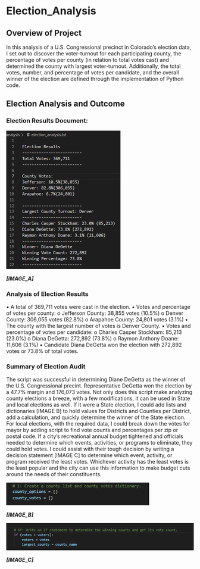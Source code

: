 # Election_Analysis

## Overview of Project
   In this analysis of a U.S. Congressional precinct in Colorado’s election data, I set out to discover the voter-turnout for each participating county, the percentage of votes per county (in relation to total votes cast) and determined the county with largest voter-turnout.  Additionally, the total votes, number, and percentage of votes per candidate, and the overall winner of the election are defined through the implementation of Python code.

 
## Election Analysis and Outcome

### Election Results Document:

![IMAGE_A](Resources/IMAGE_A.png/?style=centerme)

***[IMAGE_A]***


### Analysis of Election Results
•	A total of 369,711 votes were cast in the election.
•	Votes and percentage of votes per county:
o	Jefferson County: 38,855 votes (10.5%)
o	Denver County: 306,055 votes (82.8%)
o	Arapahoe County: 24,801 votes (3.1%)
•	The county with the largest number of votes is Denver County. 
•	Votes and percentage of votes per candidate:
o	Charles Casper Stockham: 85,213 (23.0%)
o	Diana DeGetta: 272,892 (73.8%)
o	Raymon Anthony Doane: 11,606 (3.1%)
•	Candidate Diana DeGetta won the election with 272,892 votes or 73.8% of total votes. 

### Summary of Election Audit

The script was successful in determining Diane DeGetta as the winner of the U.S. Congressional precint. Representative DeGetta won the election by a 47.7% margin and 176,073 votes. Not only does this script make analyzing county elections a breeze, with a few modifications, it can be used in State and local elections as well. If it were a State election, I could add lists and dictionaries [IMAGE B] to hold values for Districts and Counties per District, add a calculation, and quickly determine the winner of the State election. For local elections, with the required data, I could break down the votes for mayor by adding script to find vote counts and percentages per zip or postal code. 
If a city’s recreational annual budget tightened and officials needed to determine which events, activities, or programs to eliminate, they could hold votes. I could assist with their tough decision by writing a decision statement [IMAGE C] to determine which event, activity, or program received the least votes. Whichever activity has the least votes is the least popular and the city can use this information to make budget cuts around the needs of their constituents.

![IMAGE_B](Resources/IMAGE_B.png)

***[IMAGE_B]***

![IMAGE_C](Resources/IMAGE_C.png)

***[IMAGE_C]***

